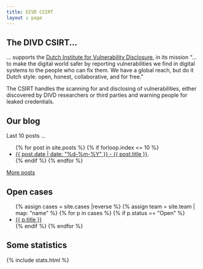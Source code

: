 ```yaml
---
title: DIVD CSIRT
layout : page
---
```

## The DIVD CSIRT...

... supports the [Dutch Institute for Vulnerability Disclosure](https://divd.nl), in its mission “…to make the digital world safer by reporting vulnerabilities we find in digital systems to the people who can fix them. We have a global reach, but do it Dutch style: open, honest, collaborative, and for free.”

The CSIRT handles the scanning for and disclosing of vulnerabilities, either discovered by DIVD researchers or third parties and warning people for leaked credentials.


## Our blog

Last 10 posts ...

<ul>
{% for post in site.posts %}
	{% if forloop.index <= 10 %}
	    <li>
	        <a href="{{ post.url | prepend: site.baseurl }}">{{ post.date | date: "%d-%m-%Y" }}  - {{ post.title }}</a>.
	    </li>
	{% endif %}
{% endfor %}
</ul>

[More posts](/blog/2)

## Open cases

<ul>
{% assign cases = site.cases |reverse %}
{% assign team = site.team | map: "name" %}
{% for p in cases %}
	{% if p.status == "Open" %}
		<li>
			<a href='{{ p.url }}'>{{ p.title }}</a>
		</li>
	{% endif %}
{% endfor %}
</ul>

## Some statistics

{% include stats.html %}